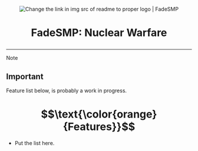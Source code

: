 <p align="center"><img src="changethistoadirectlinktologo" alt="Change the link in img src of readme to proper logo | FadeSMP"></p>

# <p align="center">FadeSMP: Nuclear Warfare</p>


---
> [!Note]
> 
> Important
> ---
> Feature list below, is probably a work in progress.

# $$\text{\color{orange}{Features}}$$
* Put the list here.
